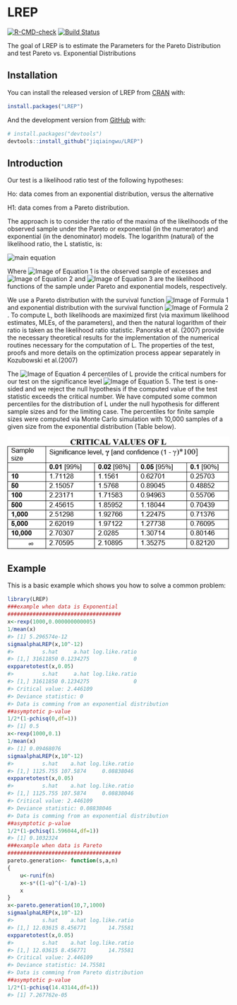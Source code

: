 
<!-- README.md is generated from README.Rmd. Please edit that file -->

# LREP

<!-- badges: start -->

[![R-CMD-check](https://github.com/jiqiaingwu/LREP/workflows/R-CMD-check/badge.svg)](https://github.com/jiqiaingwu/LREP/actions)
[![Build
Status](https://travis-ci.org/jiqiaingwu/LREP.svg?branch=main)](https://travis-ci.org/jiqiaingwu/LREP)
<!-- badges: end -->

The goal of LREP is to estimate the Parameters for the Pareto
Distribution and test Pareto vs. Exponential Distributions

## Installation

You can install the released version of LREP from
[CRAN](https://CRAN.R-project.org) with:

``` r
install.packages("LREP")
```

And the development version from [GitHub](https://github.com/) with:

``` r
# install.packages("devtools")
devtools::install_github("jiqiaingwu/LREP")
```

## Introduction

Our test is a likelihood ratio test of the following hypotheses:

Ho: data comes from an exponential distribution, versus the alternative

H1: data comes from a Pareto distribution.

The approach is to consider the ratio of the maxima of the likelihoods
of the observed sample under the Pareto or exponential (in the
numerator) and exponential (in the denominator) models. The logarithm
(natural) of the likelihood ratio, the L statistic, is:

![main
equation](https://latex.codecogs.com/svg.image?L=log%5Cfrac%7Bmax(%5Cunderset%7B%5Calpha%20%3E0,s%3E0%7D%7Bsup%7DL_%7BPareto%7D(%5Cvec%7Bx%7D%7C%5Calpha,s),%5Cunderset%7B%5Csigma%20%3E0%7D%7Bsup%7DL_%7Bexp%7D(%5Cvec%7Bx%7D%20%7C%20%5Csigma%20))%7D%7B%5Cunderset%7B%5Csigma%20%3E0%7D%7Bsup%7DL_%7Bexp%7D(%5Cvec%7Bx%7D%7C%5Csigma%20)%7D)

Where ![Image of Equation
1](https://latex.codecogs.com/svg.image?%5Cvec%7Bx%7D) is the observed
sample of excesses and ![Image of Equation
2](https://latex.codecogs.com/svg.image?L_%7BPareto%7D(%5Cvec%7Bx%7D%7C%5Calpha%20,s))
and ![Image of Equation
3](https://latex.codecogs.com/svg.image?L_%7Bexp%7D(%5Cvec%7Bx%7D%7C%5Csigma%20))
are the likelihood functions of the sample under Pareto and exponential
models, respectively.

We use a Pareto distribution with the survival function ![Image of
Formula
1](https://latex.codecogs.com/svg.image?S(x)=P(X%3Ex)=(%5Cfrac%7B1%7D%7B1+%5Cfrac%7Bx%7D%7Bs%5Calpha%7D%7D)%5E%7Ba%7D)
and exponential distribution with the survival function ![Image of
Formula
2](https://latex.codecogs.com/svg.image?S(x)=P(X%3Ex)=exp(-%20%5Cfrac%7Bx%7D%7B%5Csigma%20%7D)).
To compute L, both likelihoods are maximized first (via maximum
likelihood estimates, MLEs, of the parameters), and then the natural
logarithm of their ratio is taken as the likelihood ratio statistic.
Panorska et al. (2007) provide the necessary theoretical results for the
implementation of the numerical routines necessary for the computation
of L. The properties of the test, proofs and more details on the
optimization process appear separately in Kozubowski et al.(2007)

The ![Image of Equation
4](https://latex.codecogs.com/svg.image?(1%20-%20%5Cgamma)100)
percentiles of L provide the critical numbers for our test on the
significance level ![Image of Equation
5](https://latex.codecogs.com/svg.image?%5Cgamma%20). The test is
one-sided and we reject the null hypothesis if the computed value of the
test statistic exceeds the critical number. We have computed some common
percentiles for the distribution of L under the null hypothesis for
different sample sizes and for the limiting case. The percentiles for
finite sample sizes were computed via Monte Carlo simulation with 10,000
samples of a given size from the exponential distribution (Table below).

![Table 1](man/figures/Table1.png)

## Example

This is a basic example which shows you how to solve a common problem:

``` r
library(LREP)
###example when data is Exponential
####################################
x<-rexp(1000,0.000000000005)
1/mean(x)
#> [1] 5.296574e-12
sigmaalphaLREP(x,10^-12)
#>         s.hat     a.hat log.like.ratio
#> [1,] 31611850 0.1234275              0
expparetotest(x,0.05)
#>         s.hat     a.hat log.like.ratio
#> [1,] 31611850 0.1234275              0
#> Critical value: 2.446109 
#> Deviance statistic: 0 
#> Data is comming from an exponential distribution
##asymptotic p-value
1/2*(1-pchisq(0,df=1))
#> [1] 0.5
x<-rexp(1000,0.1)
1/mean(x)
#> [1] 0.09468076
sigmaalphaLREP(x,10^-12)
#>         s.hat    a.hat log.like.ratio
#> [1,] 1125.755 107.5874     0.08838046
expparetotest(x,0.05)
#>         s.hat    a.hat log.like.ratio
#> [1,] 1125.755 107.5874     0.08838046
#> Critical value: 2.446109 
#> Deviance statistic: 0.08838046 
#> Data is comming from an exponential distribution
##asymptotic p-value
1/2*(1-pchisq(1.596044,df=1))
#> [1] 0.1032324
###example when data is Pareto
####################################
pareto.generation<- function(s,a,n)
{
    u<-runif(n)
    x<-s*((1-u)^(-1/a)-1)
    x
}
x<-pareto.generation(10,7,1000)
sigmaalphaLREP(x,10^-12)
#>         s.hat    a.hat log.like.ratio
#> [1,] 12.03615 8.456771       14.75581
expparetotest(x,0.05)
#>         s.hat    a.hat log.like.ratio
#> [1,] 12.03615 8.456771       14.75581
#> Critical value: 2.446109 
#> Deviance statistic: 14.75581 
#> Data is comming from Pareto distribution
##asymptotic p-value
1/2*(1-pchisq(14.43144,df=1))
#> [1] 7.267762e-05
```
